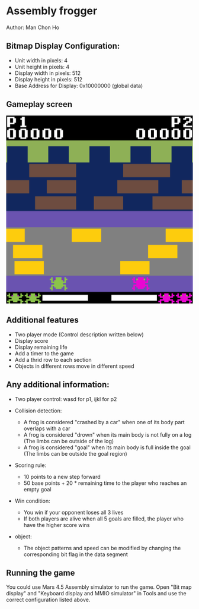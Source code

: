 # Assembly frogger
Author: Man Chon Ho

## Bitmap Display Configuration:
- Unit width in pixels: 4
- Unit height in pixels: 4
- Display width in pixels: 512
- Display height in pixels: 512
- Base Address for Display: 0x10000000 (global data)

## Gameplay screen
![Gameplay screen](/img/gameplay.png)

## Additional features
- Two player mode (Control description written below)
- Display score
- Display remaining life
- Add a timer to the game
- Add a thrid row to each section
- Objects in different rows move in different speed

## Any additional information:
- Two player control: wasd for p1, ijkl for p2
- Collision detection:
	- A frog is considered "crashed by a car" when one of its body part overlaps with a car
	- A frog is considered "drown" when its main body is not fully on a log (The limbs can be outside of the log)
	- A frog is considered "goal" when its main body is full inside the goal (The limbs can be outside the goal region)
- Scoring rule:
	- 10 points to a new step forward
	- 50 base points + 20 * remaining time to the player who reaches an empty goal
- Win condition:
	- You win if your opponent loses all 3 lives
	- If both players are alive when all 5 goals are filled, the player who have the higher score wins

- object:
	- The object patterns and speed can be modified by changing the corresponding bit flag in the data segment

## Running the game
You could use Mars 4.5 Assembly simulator to run the game. Open "Bit map display" and "Keyboard display and MMIO simulator" in Tools and use the correct configuration listed above.
